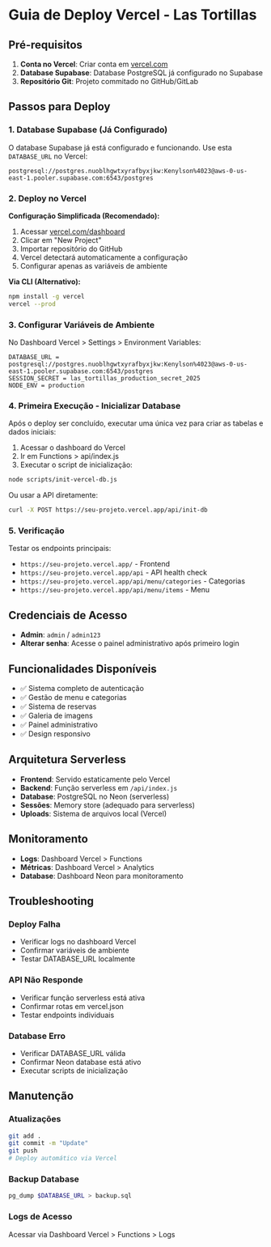 # Guia de Deploy Vercel - Las Tortillas

## Pré-requisitos

1. **Conta no Vercel**: Criar conta em [vercel.com](https://vercel.com)
2. **Database Supabase**: Database PostgreSQL já configurado no Supabase
3. **Repositório Git**: Projeto commitado no GitHub/GitLab

## Passos para Deploy

### 1. Database Supabase (Já Configurado)

O database Supabase já está configurado e funcionando. Use esta `DATABASE_URL` no Vercel:
```
postgresql://postgres.nuoblhgwtxyrafbyxjkw:Kenylson%4023@aws-0-us-east-1.pooler.supabase.com:6543/postgres
```

### 2. Deploy no Vercel

**Configuração Simplificada (Recomendado):**
1. Acessar [vercel.com/dashboard](https://vercel.com/dashboard)
2. Clicar em "New Project"
3. Importar repositório do GitHub
4. Vercel detectará automaticamente a configuração
5. Configurar apenas as variáveis de ambiente

**Via CLI (Alternativo):**
```bash
npm install -g vercel
vercel --prod
```

### 3. Configurar Variáveis de Ambiente

No Dashboard Vercel > Settings > Environment Variables:

```
DATABASE_URL = postgresql://postgres.nuoblhgwtxyrafbyxjkw:Kenylson%4023@aws-0-us-east-1.pooler.supabase.com:6543/postgres
SESSION_SECRET = las_tortillas_production_secret_2025
NODE_ENV = production
```

### 4. Primeira Execução - Inicializar Database

Após o deploy ser concluído, executar uma única vez para criar as tabelas e dados iniciais:

1. Acessar o dashboard do Vercel
2. Ir em Functions > api/index.js
3. Executar o script de inicialização:

```bash
node scripts/init-vercel-db.js
```

Ou usar a API diretamente:
```bash
curl -X POST https://seu-projeto.vercel.app/api/init-db
```

### 5. Verificação

Testar os endpoints principais:
- `https://seu-projeto.vercel.app/` - Frontend
- `https://seu-projeto.vercel.app/api` - API health check
- `https://seu-projeto.vercel.app/api/menu/categories` - Categorias
- `https://seu-projeto.vercel.app/api/menu/items` - Menu

## Credenciais de Acesso

- **Admin**: `admin` / `admin123`
- **Alterar senha**: Acesse o painel administrativo após primeiro login

## Funcionalidades Disponíveis

- ✅ Sistema completo de autenticação
- ✅ Gestão de menu e categorias
- ✅ Sistema de reservas
- ✅ Galeria de imagens
- ✅ Painel administrativo
- ✅ Design responsivo

## Arquitetura Serverless

- **Frontend**: Servido estaticamente pelo Vercel
- **Backend**: Função serverless em `/api/index.js`
- **Database**: PostgreSQL no Neon (serverless)
- **Sessões**: Memory store (adequado para serverless)
- **Uploads**: Sistema de arquivos local (Vercel)

## Monitoramento

- **Logs**: Dashboard Vercel > Functions
- **Métricas**: Dashboard Vercel > Analytics
- **Database**: Dashboard Neon para monitoramento

## Troubleshooting

### Deploy Falha
- Verificar logs no dashboard Vercel
- Confirmar variáveis de ambiente
- Testar DATABASE_URL localmente

### API Não Responde
- Verificar função serverless está ativa
- Confirmar rotas em vercel.json
- Testar endpoints individuais

### Database Erro
- Verificar DATABASE_URL válida
- Confirmar Neon database está ativo
- Executar scripts de inicialização

## Manutenção

### Atualizações
```bash
git add .
git commit -m "Update"
git push
# Deploy automático via Vercel
```

### Backup Database
```bash
pg_dump $DATABASE_URL > backup.sql
```

### Logs de Acesso
Acessar via Dashboard Vercel > Functions > Logs